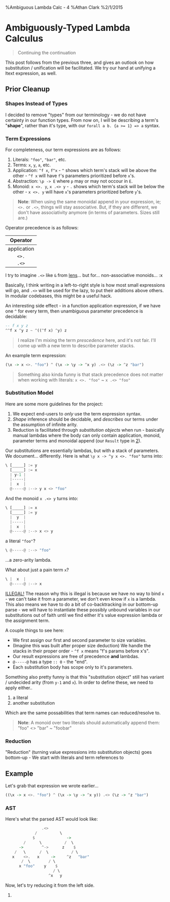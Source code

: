 %Ambiguous Lambda Calc - 4
%Athan Clark
%2/1/2015

Ambiguously-Typed Lambda Calculus
=================================

> Continuing the continuation

This post follows from the previous three, and gives an outlook on how
substitution / unification will be facilitated. We try our hand at unifying
a ltext expression, as well.

## Prior Cleanup

### Shapes Instead of Types

I decided to remove "types" from our terminology - we do not have certainty
in our function types. From now on, I will be describing a term's "__shape__",
rather than it's type, with our `forall a b. {a >= 1} => a` syntax.

### Term Expressions

For completeness, our term expressions are as follows:

1. Literals: `"foo"`, `"bar"`, etc.
2. Terms: `x`, `y`, `a`, etc.
3. Application: `^f x`, `f^x` - `^` shows which term's stack will be above the
   other - `^f x` will have `f`'s parameters prioritized before `x`'s.
4. Abstraction: `\p -> E` where `p` may or may not occour in `E`.
5. Monoid: `x <>. y`, `x .<> y` - `.` shows which term's stack will be below the
   other - `x <>. y` will have `x`'s parameters prioritized before `y`'s.

> __Note__: When using the same monoidal append in your expression, ie; `<>.`
> or `.<>`, things will stay associative. But, if they are different,
> we don't have associativity anymore (in terms of parameters. Sizes still are.)

Operator precedence is as follows:

| Operator    |
|:-----------:|
| application |
| `<>.`       |
| `.<>`       |

I try to imagine `.<>` like `&` from
[lens](https://hackage.haskell.org/package/lens)... but for... non-associative
monoids... :x

Basically, I think writing in a left-to-right style is how most small expressions
will go, and `.<>` will be used for the lazy, to put their additions above others.
In modular codebases, this might be a useful hack.

An interesting side effect - in a function application expression, if we have
one `^` for every term, then unambiguous parameter precedence is decidable:

```haskell
-- f x y z
^^f x ^y z ~ ^((^f x) ^y) z
```

> I realize I'm mixing the term _prescedence_ here, and it's not fair. I'll
> come up with a new term to describe parameter stacks.

An example term expression:

```haskell
(\x -> x <>. "foo") ^ (\x -> \y -> ^x y) .<> (\z -> ^z "bar")
```

> Something also kinda funny is that stack precedence does not matter when
> working with literals: `x <>. "foo"` ~ `x .<> "foo"`

### Substitution Model

Here are some more guidelines for the project:

1. We expect end-users to _only_ use the term expression syntax.
2. _Shape_ inference should be decidable, and _describes_ our terms under the
   assumption of infinite arity.
3. Reduction is facilitated through _substitution objects_ when run - basically
   manual lambdas where the body can only contain application, monoid, parameter
   terms and monoidal append (our `Result` type in [2](/blog/atlc2)).

Our substitutions are essentially lambdas, but with a stack of parameters. We
document... differently. Here is what `\y x -> ^y x <>. "foo"` turns into:

```haskell
\ [_____] := y
  [_____] := x
  | y-1 |
  |-----|
  |  x  |
  @-----@ :--> y x <> "foo"
```

And the monoid `x .<> y` turns into:

```haskell
\ [_____] := x
  [_____] := y
  |  y  |
  |-----|
  |  x  |
  @-----@ :--> x <> y
```

a literal `"foo"`?

```haskell
\ @-----@ :--> "foo"
```

...a zero-arity lambda.

What about just a pain term `x`?

```haskell
\ |  x  |
  @-----@ :--> x
```

[ILLEGAL!](https://www.youtube.com/watch?v=xgu_qB9NZ3w)
The reason why this is illegal is because we have no way to bind `x` -
we can't take it from a parameter, we don't even know if `x` is a lambda.
This also means we have to do a bit of co-backtracking in our bottom-up parse -
we will have to instantiate these possibly unbound variables in our substitutions
out of faith until we find either it's value expression lambda or the assignment
term.

A couple things to see here:

- We first assign our first and second parameter to size variables.
- (Imagine this was built after proper size deduction) We handle the stacks in
  their proper order - `^f x` means "f's params before x's".
- Our result expressions are free of precedence __and__ lambdas.
- `@-----@` has a type `:: 0` - the "end".
- Each substitution body has scope only to it's parameters.

Something also pretty funny is that this "substitution object" still has variant
/ undecided arity (from `y-1` and `x`). In order to define these, we need to
apply either..

1. a literal
3. another substitution

Which are the same possabilities that term names can reduced/resolve to.

> __Note__: A monoid over two literals should automatically append them:
> "foo" <> "bar" ~ "foobar"

### Reduction

"Reduction" (turning value expressions into substitution objects) goes
bottom-up - We start with literals and term references to

## Example

Let's grab that expression we wrote earlier...

```haskell
((\x -> x <>. "foo") ^ (\x -> \y -> ^x y)) .<> (\z -> ^z "bar")
```

### AST

Here's what the parsed AST would look like:

```haskell
                .<>
             /          \
            $              ->
        /      \          /  \
      ->        ^->      z    $
    /   \      /  \          / \
   x    <>.   x     ->     ^z   "bar"
       /  \        / \
      x "foo"    y    $
                     / \
                   ^x   y
```

Now, let's try reducing it from the left side.

1.
